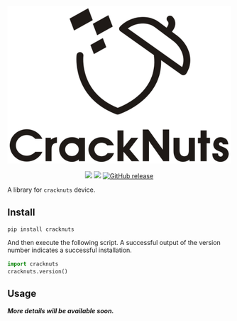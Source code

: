 <p align="center">
  <img src="https://github.com/cracknuts-team/cracknuts/blob/main/docs/static/logo.svg" alt=""/>
</p>

<p align="center">
    <a href="https://pypi.org/project/cracknuts/"><img src="https://img.shields.io/pypi/v/cracknuts.svg?color=%2334D058&label=pypi" /></a>
    <a href="https://github.com/cracknuts-team/cracknuts/blob/main/LICENSE"><img src="https://img.shields.io/pypi/l/cracknuts.svg" /></a>
    <a href="https://github.com/cracknuts-team/cracknuts/releases"><img alt="GitHub release" src="https://img.shields.io/github/release/cracknuts-team/cracknuts.svg"></a>
</p>

A library for `cracknuts` device.  

## Install

```shell
pip install cracknuts
```

And then execute the following script. A successful output of the version number indicates a successful installation.

```python
import cracknuts
cracknuts.version()
```

## Usage

***More details will be available soon.***  

